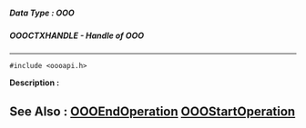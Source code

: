 ##### Data Type : OOO
##### OOOCTXHANDLE - Handle of OOO
---
```
#include <oooapi.h>
```
**Description :**



**See Also :**
[OOOEndOperation](/domino-c-api-docs/reference/Func/OOOEndOperation)
[OOOStartOperation](/domino-c-api-docs/reference/Func/OOOStartOperation)
---
